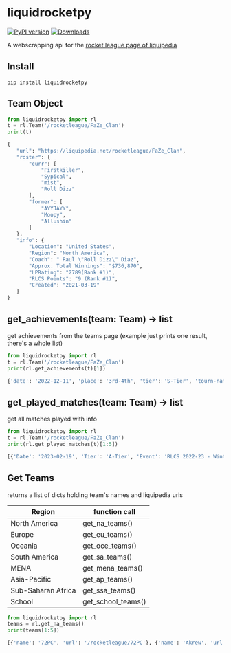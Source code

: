 # liquidrocketpy

 [![PyPI version](https://badge.fury.io/py/liquidrocketpy.svg)](https://badge.fury.io/py/liquidrocketpy)
 [![Downloads](https://static.pepy.tech/personalized-badge/liquidrocketpy?period=month&units=none&left_color=grey&right_color=blue&left_text=Downloads)](https://pepy.tech/project/liquidrocketpy)

 A webscrapping api for the [rocket league page of liquipedia](https://liquipedia.net/rocketleague/Main_Page)

## Install

 ```
 pip install liquidrocketpy
 ```

## Team Object

 ```python
 from liquidrocketpy import rl
 t = rl.Team('/rocketleague/FaZe_Clan')
 print(t)

 {
    "url": "https://liquipedia.net/rocketleague/FaZe_Clan",
    "roster": {
        "curr": [
            "Firstkiller",
            "Sypical",
            "mist",
            "Roll Dizz"
        ],
        "former": [
            "AYYJAYY",
            "Moopy",
            "Allushin"
        ]
    },
    "info": {
        "Location": "United States",
        "Region": "North America",
        "Coach": " Raul \"Roll Dizz\" Diaz",
        "Approx. Total Winnings": "$736,870",
        "LPRating": "2789(Rank #1)",
        "RLCS Points": "9 (Rank #1)",
        "Created": "2021-03-19"
    }
 }
 ```

## get_achievements(team: Team) -> list
 get achievements from the teams page (example just prints one result, there's a whole list)

 ```python
 from liquidrocketpy import rl
 t = rl.Team('/rocketleague/FaZe_Clan')
 print(rl.get_achievements(t)[1])

 {'date': '2022-12-11', 'place': '3rd-4th', 'tier': 'S-Tier', 'tourn-name': 'RLCS 2022-23 - Fall Split Major', 'prize': '$25,500'}
 ```

## get_played_matches(team: Team) -> list
 get all matches played with info

 ```python
 from liquidrocketpy import rl
 t = rl.Team('/rocketleague/FaZe_Clan')
 print(rl.get_played_matches(t)[1:5])

 [{'Date': '2023-02-19', 'Tier': 'A-Tier', 'Event': 'RLCS 2022-23 - Winter: NA Regional 2 - Winter Cup', 'Score': '4 : 2', 'Opponent': 'G2 Esports', 'Opponent_Link': '/rocketleague/G2_Esports'}, {'Date': '2023-02-18', 'Tier': 'A-Tier', 'Event': 'RLCS 2022-23 - Winter: NA Regional 2 - Winter Cup', 'Score': '4 : 0', 'Opponent': 'Knights', 'Opponent_Link': '/rocketleague/Knights'}, {'Date': '2023-02-17', 'Tier': 'A-Tier', 'Event': 'RLCS 2022-23 - Winter: NA Regional 2 - Winter Cup', 'Score': '3 : 1', 'Opponent': 'NRG', 'Opponent_Link': '/rocketleague/NRG'}, {'Date': '2023-02-17', 'Tier': 'A-Tier', 'Event': 'RLCS 2022-23 - Winter: NA Regional 2 - Winter Cup', 'Score': '3 : 0', 'Opponent': 'M80', 'Opponent_Link': '/rocketleague/M80'}]
 ```

## Get Teams
 returns a list of dicts holding team's names and liquipedia urls

 | Region      | function call |
 | ----------- | ----------- |
 | North America      | get_na_teams()       |
 | Europe   | get_eu_teams()        |
 | Oceania   | get_oce_teams()    |
 | South America | get_sa_teams() |
 | MENA | get_mena_teams() |
 | Asia-Pacific | get_ap_teams() |
 | Sub-Saharan Africa | get_ssa_teams() |
 | School | get_school_teams() |

 ```python
 from liquidrocketpy import rl
 teams = rl.get_na_teams()
 print(teams[1:5])

 [{'name': '72PC', 'url': '/rocketleague/72PC'}, {'name': 'Akrew', 'url': '/rocketleague/Akrew'}, {'name': 'Alter Ego', 'url': '/rocketleague/Alter_Ego'}, {'name': 'Andriette', 'url': '/rocketleague/Andriette'}]
 ```
